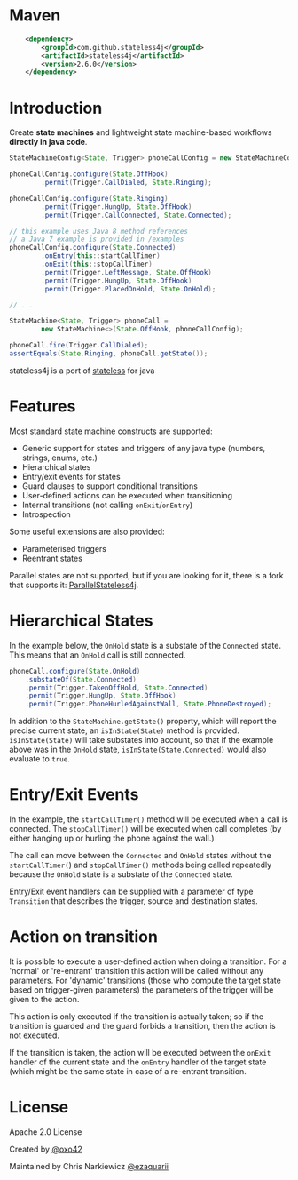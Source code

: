 Maven
=====
```xml
    <dependency>
        <groupId>com.github.stateless4j</groupId>
        <artifactId>stateless4j</artifactId>
        <version>2.6.0</version>
    </dependency>
```

Introduction
============
Create **state machines** and lightweight state machine-based workflows **directly in java code**.

```java
StateMachineConfig<State, Trigger> phoneCallConfig = new StateMachineConfig<>();

phoneCallConfig.configure(State.OffHook)
        .permit(Trigger.CallDialed, State.Ringing);

phoneCallConfig.configure(State.Ringing)
        .permit(Trigger.HungUp, State.OffHook)
        .permit(Trigger.CallConnected, State.Connected);

// this example uses Java 8 method references
// a Java 7 example is provided in /examples
phoneCallConfig.configure(State.Connected)
        .onEntry(this::startCallTimer)
        .onExit(this::stopCallTimer)
        .permit(Trigger.LeftMessage, State.OffHook)
        .permit(Trigger.HungUp, State.OffHook)
        .permit(Trigger.PlacedOnHold, State.OnHold);

// ...

StateMachine<State, Trigger> phoneCall =
        new StateMachine<>(State.OffHook, phoneCallConfig);

phoneCall.fire(Trigger.CallDialed);
assertEquals(State.Ringing, phoneCall.getState());
```

stateless4j is a port of [stateless](https://github.com/nblumhardt/stateless) for java


Features
========
Most standard state machine constructs are supported:

* Generic support for states and triggers of any java type (numbers, strings, enums, etc.)
* Hierarchical states
* Entry/exit events for states
* Guard clauses to support conditional transitions
* User-defined actions can be executed when transitioning
* Internal transitions (not calling `onExit`/`onEntry`)
* Introspection


Some useful extensions are also provided:
* Parameterised triggers
* Reentrant states

Parallel states are not supported, but if you are looking for it, there is a fork that supports it: [ParallelStateless4j](https://gitlab.com/erasmusmc-public-health/parallelstateless4j/).


Hierarchical States
===================
In the example below, the `OnHold` state is a substate of the `Connected` state. This means that an `OnHold` call is
still connected.

```java
phoneCall.configure(State.OnHold)
    .substateOf(State.Connected)
    .permit(Trigger.TakenOffHold, State.Connected)
    .permit(Trigger.HungUp, State.OffHook)
    .permit(Trigger.PhoneHurledAgainstWall, State.PhoneDestroyed);
```

In addition to the `StateMachine.getState()` property, which will report the precise current state, an `isInState(State)`
method is provided. `isInState(State)` will take substates into account, so that if the example above was in the
`OnHold` state, `isInState(State.Connected)` would also evaluate to `true`.

Entry/Exit Events
=================
In the example, the `startCallTimer()` method will be executed when a call is connected. The `stopCallTimer()` will be
executed when call completes (by either hanging up or hurling the phone against the wall.)

The call can move between the `Connected` and `OnHold` states without the `startCallTimer(`) and `stopCallTimer()`
methods being called repeatedly because the `OnHold` state is a substate of the `Connected` state.

Entry/Exit event handlers can be supplied with a parameter of type `Transition` that describes the trigger,
source and destination states.

Action on transition
===================
It is possible to execute a user-defined action when doing a transition.
For a 'normal' or 're-entrant' transition this action will be called
without any parameters. For 'dynamic' transitions (those who compute the
target state based on trigger-given parameters) the parameters of the
trigger will be given to the action.

This action is only executed if the transition is actually taken; so if
the transition is guarded and the guard forbids a transition, then the
action is not executed.

If the transition is taken, the action will be executed between the
`onExit` handler of the current state and the `onEntry` handler of the
target state (which might be the same state in case of a re-entrant
transition.

License
=======
Apache 2.0 License

Created by [@oxo42](https://github.com/oxo42)

Maintained by Chris Narkiewicz [@ezaquarii](https://github.com/ezaquarii)
